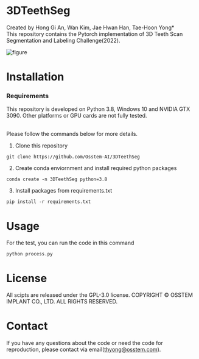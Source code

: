 # 3DTeethSeg
Created by Hong Gi An, Wan Kim, Jae Hwan Han, Tae-Hoon Yong* <br/> 
This repository contains the Pytorch implementation of 3D Teeth Scan Segmentation and Labeling Challenge(2022).

![figure](https://user-images.githubusercontent.com/115606507/195748298-b7d08f36-d0ef-44ec-9d8c-83b662c5a636.png)

# Installation
### **Requirements** <br/>
This repository is developed on Python 3.8, Windows 10 and NVIDIA GTX 3090. Other platforms or GPU cards are not fully tested. <br/> <br/>

Please follow the commands below for more details.

1. Clone this repository
```
git clone https://github.com/Osstem-AI/3DTeethSeg
```
2. Create conda enviornment and install required python packages
```
conda create -n 3DTeethSeg python=3.8
```

3. Install packages from requirements.txt
```
pip install -r requirements.txt
```

# Usage
For the test, you can run the code in this command
```
python process.py
```



# License
All scipts are released under the GPL-3.0 license.
COPYRIGHT © OSSTEM IMPLANT CO., LTD. ALL RIGHTS RESERVED.

# Contact
If you have any questions about the code or need the code for reproduction, please contact via email(thyong@osstem.com). 
